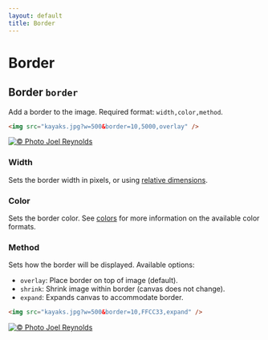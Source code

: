 ```yaml
---
layout: default
title: Border
---
```


# Border

## Border `border`

Add a border to the image. Required format: `width,color,method`.

```html
<img src="kayaks.jpg?w=500&border=10,5000,overlay" />
```

[![© Photo Joel Reynolds](https://glide.herokuapp.com/1.0/kayaks.jpg?w=500&border=10,5000,overlay)](https://glide.herokuapp.com/1.0/kayaks.jpg?w=500&border=10,5000,overlay)

### Width

Sets the border width in pixels, or using [relative dimensions](api/relative-dimensions/).

### Color

Sets the border color. See [colors](api/colors/) for more information on the available color formats.

### Method

Sets how the border will be displayed. Available options:

- `overlay`: Place border on top of image (default).
- `shrink`: Shrink image within border (canvas does not change).
- `expand`: Expands canvas to accommodate border.

```html
<img src="kayaks.jpg?w=500&border=10,FFCC33,expand" />
```

[![© Photo Joel Reynolds](https://glide.herokuapp.com/1.0/kayaks.jpg?w=500&border=10,FFCC33,expand)](https://glide.herokuapp.com/1.0/kayaks.jpg?w=500&border=10,FFCC33,expand)
